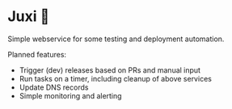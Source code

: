 
# Juxi 🦎

Simple webservice for some testing and deployment automation.

Planned features:

* Trigger (dev) releases based on PRs and manual input
* Run tasks on a timer, including cleanup of above services
* Update DNS records
* Simple monitoring and alerting


 